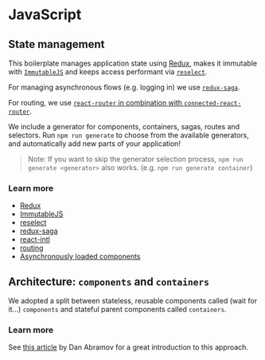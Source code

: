 # JavaScript

## State management

This boilerplate manages application state using [Redux](redux.md), makes it
immutable with [`ImmutableJS`](immutablejs.md) and keeps access performant
via [`reselect`](reselect.md).

For managing asynchronous flows (e.g. logging in) we use [`redux-saga`](redux-saga.md).

For routing, we use [`react-router` in combination with `connected-react-router`](routing.md).

We include a generator for components, containers, sagas, routes and selectors.
Run `npm run generate` to choose from the available generators, and automatically
add new parts of your application!

> Note: If you want to skip the generator selection process,
  `npm run generate <generator>` also works. (e.g. `npm run generate container`)

### Learn more

- [Redux](redux.md)
- [ImmutableJS](immutablejs.md)
- [reselect](reselect.md)
- [redux-saga](redux-saga.md)
- [react-intl](i18n.md)
- [routing](routing.md)
- [Asynchronously loaded components](async-components.md)

## Architecture: `components` and `containers`

We adopted a split between stateless, reusable components called (wait for it...)
`components` and stateful parent components called `containers`.

### Learn more

See [this article](https://medium.com/@dan_abramov/smart-and-dumb-components-7ca2f9a7c7d0)
by Dan Abramov for a great introduction to this approach.
